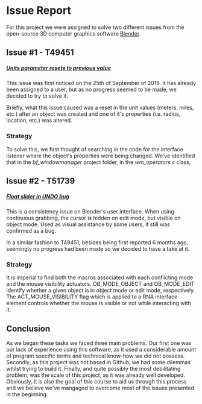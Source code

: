 # Issue Report

For this project we were assigned to solve two different issues from the open-source 3D computer graphics software <a href="https://www.blender.org/">Blender</a>. 

## Issue #1 - T49451

##### <a href="https://developer.blender.org/T49451"> Units parameter resets to previous value </a>

This issue was first noticed on the 25th of September of 2016. It has already been assigned to a user, but as no progress seemed to be made, we decided to try to solve it.

Briefly, what this issue caused was a reset in the unit values (meters, miles, etc.) after an object was created and one of it's properties (i.e. radius, location, etc.) was altered.

### Strategy
To solve this, we first thought of searching in the code for the interface listener where the object's properties were being changed. We've identified that in the *bf_windowmanager* project folder, in the *wm_operators.c* class, 

## Issue #2 - T51739
##### <a href="https://developer.blender.org/T51739"> Float slider in UNDO bug </a>

This is a consistency issue on Blender's user interface. When using continuous grabbing, the cursor is hidden on edit mode, but visible on object mode. Used as visual assistance by some users, it still was confirmed as a bug.

In a similar fashion to T49451, besides being first reported 6 months ago, seemingly no progress had been made so we decided to have a take at it.

### Strategy
It is imperial to find both the macros associated with each conflicting mode and the mouse visibility actuators. OB_MODE_OBJECT and OB_MODE_EDIT identify whether a given object is in object mode or edit mode, respectively. The ACT_MOUSE_VISIBILITY flag which is applied to a RNA interface element controls whether the mouse is visible or not while interacting with it.

## Conclusion

As we began these tasks we faced three main problems. Our first one was our lack of experience using this software, as it used a considerable amount of program specific terms and technical know-how we did not possess. Secondly, as this project was not based in Github, we had some dilemmas whilst trying to build it. Finally, and quite possibly the most debilitating problem, was the scale of this project, as it was already well developed. Obviously, it is also the goal of this course to aid us through this process and we believe we've mangaged to overcome most of the issues presented in the beginning.
